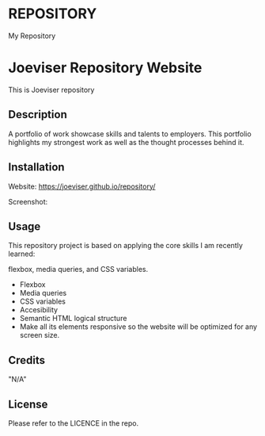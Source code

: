 # REPOSITORY
My Repository



# Joeviser Repository Website
This is Joeviser repository 


## Description

A portfolio of work showcase skills and talents to employers. This portfolio highlights my strongest work as well as the thought processes behind it. 

## Installation
Website:
https://joeviser.github.io/repository/

Screenshot:


## Usage

This repository project is based on applying the core skills I am recently learned: 

flexbox, media queries, and CSS variables. 
- Flexbox
- Media queries 
- CSS variables
- Accesibility 
- Semantic HTML logical structure 
- Make all its elements responsive so the website will be optimized for any screen size.


## Credits

"N/A"

## License

Please refer to the LICENCE in the repo.